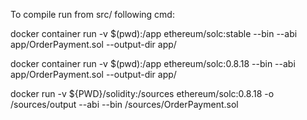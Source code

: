 To compile run from src/ following cmd:


docker container run -v $(pwd):/app ethereum/solc:stable --bin --abi app/OrderPayment.sol --output-dir app/ 

<!-- THIS ONE -->
docker container run -v $(pwd):/app ethereum/solc:0.8.18 --bin --abi app/OrderPayment.sol --output-dir app/ 


docker run -v ${PWD}/solidity:/sources ethereum/solc:0.8.18 -o /sources/output --abi --bin /sources/OrderPayment.sol


